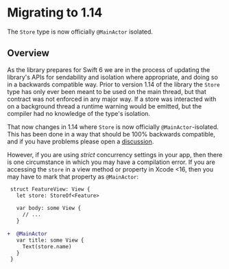 # Migrating to 1.14

The ``Store`` type is now officially `@MainActor` isolated. 

## Overview

As the library prepares for Swift 6 we are in the process of updating the library's APIs for 
sendability and isolation where appropriate, and doing so in a backwards compatible way. Prior
to version 1.14 of the library the ``Store`` type has only ever been meant to be used on the
main thread, but that contract was not enforced in any major way. If a store was interacted with
on a background thread a runtime warning would be emitted, but the compiler had no knowledge of
the type's isolation.

That now changes in 1.14 where ``Store`` is now officially `@MainActor`-isolated. This has been
done in a way that should be 100% backwards compatible, and if you have problems please open a
[discussion][tca-discussion].

However, if you are using _strict_ concurrency settings in your app, then there is one circumstance
in which you may have a compilation error. If you are accessing the `store` in a view method or
property in Xcode <16, then you may have to mark that property as `@MainActor`:

```diff
 struct FeatureView: View {
   let store: StoreOf<Feature>
 
   var body: some View {
     // ...
   }
 
+  @MainActor
   var title: some View {
     Text(store.name)
   }
 }
```

[tca-discussion]: http://github.com/pointfreeco/swift-composable-architecture/discussions
